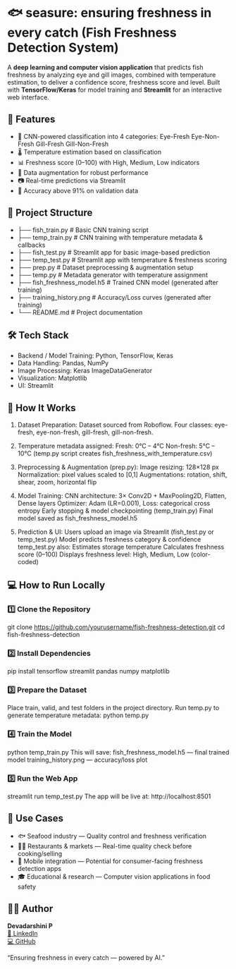 # 🐟 seasure: ensuring freshness in every catch (Fish Freshness Detection System) 

A **deep learning and computer vision application** that predicts fish freshness by analyzing eye and gill images, combined with temperature estimation, to deliver a confidence score, freshness score and level.
Built with **TensorFlow/Keras** for model training and **Streamlit** for an interactive web interface.

## 🚀 Features

- 🧠 CNN-powered classification into 4 categories:
Eye-Fresh
Eye-Non-Fresh
Gill-Fresh
Gill-Non-Fresh
- 🌡 Temperature estimation based on classification
- 📊 Freshness score (0–100) with High, Medium, Low indicators
- 🔄 Data augmentation for robust performance
- 📷 Real-time predictions via Streamlit
- 🎯 Accuracy above 91% on validation data

## 📁 Project Structure

- ├── fish_train.py          # Basic CNN training script
- ├── temp_train.py          # CNN training with temperature metadata & callbacks
- ├── fish_test.py           # Streamlit app for basic image-based prediction
- ├── temp_test.py           # Streamlit app with temperature & freshness scoring
- ├── prep.py                # Dataset preprocessing & augmentation setup
- ├── temp.py                # Metadata generator with temperature assignment
- ├── fish_freshness_model.h5 # Trained CNN model (generated after training)
- ├── training_history.png   # Accuracy/Loss curves (generated after training)
- └── README.md              # Project documentation

## 🛠 Tech Stack

- Backend / Model Training: Python, TensorFlow, Keras
- Data Handling: Pandas, NumPy
- Image Processing: Keras ImageDataGenerator
- Visualization: Matplotlib
- UI: Streamlit

## 🧪 How It Works

1) Dataset Preparation: 
Dataset sourced from Roboflow.
Four classes: eye-fresh, eye-non-fresh, gill-fresh, gill-non-fresh.

2) Temperature metadata assigned:
Fresh: 0°C – 4°C
Non-fresh: 5°C – 10°C
(temp.py script creates fish_freshness_with_temperature.csv)

3) Preprocessing & Augmentation (prep.py):
Image resizing: 128×128 px
Normalization: pixel values scaled to [0,1]
Augmentations: rotation, shift, shear, zoom, horizontal flip

4) Model Training:
CNN architecture: 3× Conv2D + MaxPooling2D, Flatten, Dense layers
Optimizer: Adam (LR=0.001), Loss: categorical cross entropy
Early stopping & model checkpointing (temp_train.py)
Final model saved as fish_freshness_model.h5

5) Prediction & UI:
Users upload an image via Streamlit (fish_test.py or temp_test.py)
Model predicts freshness category & confidence
temp_test.py also:
Estimates storage temperature
Calculates freshness score (0–100)
Displays freshness level: High, Medium, Low (color-coded)

## 💻 How to Run Locally

### 1️⃣ Clone the Repository
git clone https://github.com/yourusername/fish-freshness-detection.git
cd fish-freshness-detection

### 2️⃣ Install Dependencies
pip install tensorflow streamlit pandas numpy matplotlib

### 3️⃣ Prepare the Dataset
Place train, valid, and test folders in the project directory.
Run temp.py to generate temperature metadata:
python temp.py

### 4️⃣ Train the Model
python temp_train.py
This will save:
fish_freshness_model.h5 — final trained model
training_history.png — accuracy/loss plot

### 5️⃣ Run the Web App
streamlit run temp_test.py
The app will be live at: http://localhost:8501

## 🎯 Use Cases

- 🐟 Seafood industry — Quality control and freshness verification
- 🧑‍🍳 Restaurants & markets — Real-time quality check before cooking/selling
- 📱 Mobile integration — Potential for consumer-facing freshness detection apps
- 🎓 Educational & research — Computer vision applications in food safety

## 👩‍💻 Author
**Devadarshini P**  
[🔗 LinkedIn](https://www.linkedin.com/in/devadarshini-p-707b15202/)  
[💻 GitHub](https://github.com/Devadarshini9000)

“Ensuring freshness in every catch — powered by AI.”
